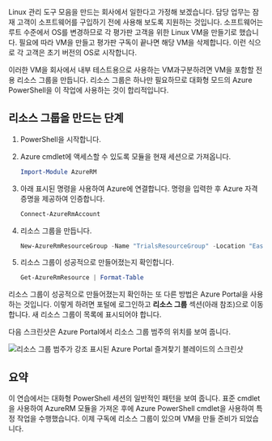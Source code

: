 Linux 관리 도구 모음을 만드는 회사에서 일한다고 가정해 보겠습니다. 담당 업무는 잠재 고객이 소프트웨어를 구입하기 전에 사용해 보도록 지원하는 것입니다. 소프트웨어는 루트 수준에서 OS를 변경하므로 각 평가판 고객을 위한 Linux VM을 만들기로 했습니다. 필요에 따라 VM을 만들고 평가판 구독이 끝나면 해당 VM을 삭제합니다. 이런 식으로 각 고객은 초기 버전의 OS로 시작합니다. 

이러한 VM을 회사에서 내부 테스트용으로 사용하는 VM과구분하려면 VM을 포함할 전용 리소스 그룹을 만듭니다. 리소스 그룹은 하나만 필요하므로 대화형 모드의 Azure PowerShell을 이 작업에 사용하는 것이 합리적입니다.

## <a name="steps-to-create-a-resource-group"></a>리소스 그룹을 만드는 단계

1. PowerShell을 시작합니다.

1. Azure cmdlet에 액세스할 수 있도록 모듈을 현재 세션으로 가져옵니다.

   ```powershell
   Import-Module AzureRM
   ```

1. 아래 표시된 명령을 사용하여 Azure에 연결합니다. 명령을 입력한 후 Azure 자격 증명을 제공하여 인증합니다.

   ```powershell
   Connect-AzureRmAccount
   ```

1. 리소스 그룹을 만듭니다.

    ```powershell
    New-AzureRmResourceGroup -Name "TrialsResourceGroup" -Location "East US"
    ```

1. 리소스 그룹이 성공적으로 만들어졌는지 확인합니다.

    ```powershell
    Get-AzureRmResource | Format-Table
    ```
리소스 그룹이 성공적으로 만들어졌는지 확인하는 또 다른 방법은 Azure Portal을 사용하는 것입니다. 이렇게 하려면 포털에 로그인하고 **리소스 그룹** 섹션(아래 참조)으로 이동합니다. 새 리소스 그룹이 목록에 표시되어야 합니다.

다음 스크린샷은 Azure Portal에서 리소스 그룹 범주의 위치를 보여 줍니다.

![리소스 그룹 범주가 강조 표시된 Azure Portal 즐겨찾기 블레이드의 스크린샷](../media/6-listing-resource-groups.png)

## <a name="summary"></a>요약
이 연습에서는 대화형 PowerShell 세션의 일반적인 패턴을 보여 줍니다. 표준 cmdlet을 사용하여 AzureRM 모듈을 가져온 후에 Azure PowerShell cmdlet을 사용하여 특정 작업을 수행했습니다. 이제 구독에 리소스 그룹이 있으며 VM을 만들 준비가 되었습니다.